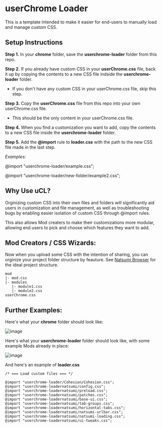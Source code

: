 # userChrome Loader
This is a template intended to make it easier for end-users to manually load and manage custom CSS.

## Setup Instructions
**Step 1.** In your **chrome** folder, save the **userchrome-loader** folder from this repo.
   
**Step 2.** If you already have custom CSS in your **userChrome.css** file, back it up by copying the contents to a new CSS file indside the **userchrome-loader** folder.
  
  - If you don't have any custom CSS in your userChrome.css file, skip this step.

**Step 3.** Copy the **userChrome.css** file from this repo into your own userChrome.css file. 

  - This should be the only content in your userChrome.css file.

**Step 4.** When you find a customization you want to add, copy the contents to a new CSS file inside the **userchrome-loader** folder. 

**Step 5.** Add the **@import** rule to **loader.css** with the path to the new CSS file made in the last step. 

*Examples:*

@import "userchrome-loader/example.css";

@import "userchrome-loader/new-folder/example2.css";

## Why Use uCL?

Orginizing custom CSS into their own files and folders will significantly aid users in customization and file management, as well as troubleshooting bugs by enabling easier isolation of custom CSS through @import rules. 

This also allows Mod creaters to make their customizations more modular, allowing end users to pick and choose which features they want to add. 

## Mod Creators / CSS Wizards:
Now when you upload some CSS with the intention of sharing, you can orginize your project folder structure by feauture. See [Natsumi Browser](https://github.com/greeeen-dev/natsumi-browser/tree/main) for the ideal project structure.
```
mod
|- mod.css
|- modules
   |- module1.css
   |- module2.css
userChrome.css
```

## Further Examples:

Here's what your **chrome** folder should look like:

![image](https://github.com/user-attachments/assets/80a1ef97-1afb-44aa-9ca8-d87ed70df9eb)

Here's what your **userchrome-loader** folder should look like, with some example Mods already in place:

![image](https://github.com/user-attachments/assets/384615b3-0fc4-40d3-ac0b-d6692a371f4b)

And here's an example of **loader.css**

```
/* === Load custom files === */

@import "userchrome-loader/Cohesion/Cohesion.css";
@import "userchrome-loadernatsumi/config.css";
@import "userchrome-loadernatsumi/preload.css";
@import "userchrome-loadernatsumi/patches.css";
@import "userchrome-loadernatsumi/base-ui.css";
@import "userchrome-loadernatsumi/tab-groups.css";
@import "userchrome-loadernatsumi/horizontal-tabs.css";
@import "userchrome-loadernatsumi/natsumi-urlbar.css";
@import "userchrome-loadernatsumi/natsumi-loading.css";
@import "userchrome-loadernatsumi/ui-tweaks.css";
```


